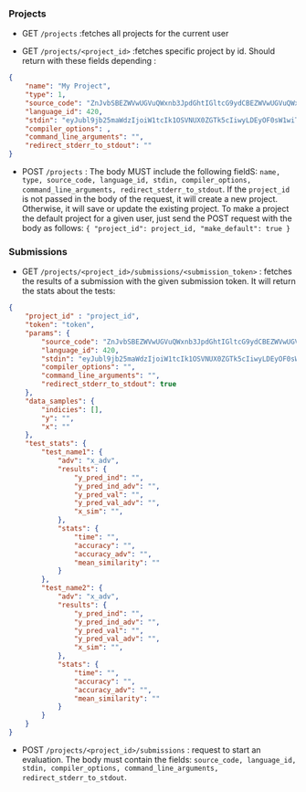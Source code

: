 ### Projects
- GET `/projects`
:fetches all projects for the current user

- GET `/projects/<project_id>`
:fetches specific project by id. Should return with these fields depending :
```JSON
{
    "name": "My Project",
    "type": 1,
    "source_code": "ZnJvbSBEZWVwUGVuQWxnb3JpdGhtIGltcG9ydCBEZWVwUGVuQWxnb3JpdGht\nCmZyb20gY2xldmVyaGFucy50b3JjaC5hdHRhY2tzLmZhc3RfZ3JhZGllbnRf\nbWV0aG9kIGltcG9ydCBmYXN0X2dyYWRpZW50X21ldGhvZAppbXBvcnQgbnVt\ncHkgYXMgbnAKZnJvbSB0b3JjaCBpbXBvcnQgVGVuc29yCgpjbGFzcyBTb2x1\ndGlvbihEZWVwUGVuQWxnb3JpdGhtKToKICAgIGRlZiBydW5fYWxnb3JpdGht\nKHNlbGYsIG5ldCwgZGF0YSkgLT4gVGVuc29yOgogICAgICAgIGVwcyA9IDAu\nMQogICAgICAgIHhfZmdtID0gZmFzdF9ncmFkaWVudF9tZXRob2QobmV0LCBk\nYXRhLCBlcHMsIG5wLmluZikKICAgICAgICByZXR1cm4geF9mZ20K\n",
    "language_id": 420,
    "stdin": "eyJubl9jb25maWdzIjoiW1tcIk1OSVNUX0ZGTk5cIiwyLDEyOF0sW1wiTU5J\nU1RfRkZOTlwiLDMsMjU2XSxbXCJNTklTVF9GRk5OXCIsNCw1MTJdLFtcIk1O\nSVNUX0ZGTk5cIiw1LDEwMjRdXSIsImRhdGFfY29uZmlncyI6IlwiMTAwXCIi\nfQ==\n",
    "compiler_options": ,
    "command_line_arguments": "",
    "redirect_stderr_to_stdout": ""
}
```

- POST `/projects`
: The body MUST include the following fieldS: `name, type, source_code, language_id, stdin, compiler_options, command_line_arguments, redirect_stderr_to_stdout`. If the `project_id` is not passed in the body of the request, it will create a new project. Otherwise, it will save or update the existing project.  To make a project the default project for a given user, just send the POST request with the body as follows: `{ "project_id": project_id, "make_default": true }`

### Submissions
- GET `/projects/<project_id>/submissions/<submission_token>`
: fetches the results of a submission with the given submission token. It will return the stats about the tests:
```JSON
{
    "project_id" : "project_id",
    "token": "token",
    "params": {
        "source_code": "ZnJvbSBEZWVwUGVuQWxnb3JpdGhtIGltcG9ydCBEZWVwUGVuQWxnb3JpdGht\nCmZyb20gY2xldmVyaGFucy50b3JjaC5hdHRhY2tzLmZhc3RfZ3JhZGllbnRf\nbWV0aG9kIGltcG9ydCBmYXN0X2dyYWRpZW50X21ldGhvZAppbXBvcnQgbnVt\ncHkgYXMgbnAKZnJvbSB0b3JjaCBpbXBvcnQgVGVuc29yCgpjbGFzcyBTb2x1\ndGlvbihEZWVwUGVuQWxnb3JpdGhtKToKICAgIGRlZiBydW5fYWxnb3JpdGht\nKHNlbGYsIG5ldCwgZGF0YSkgLT4gVGVuc29yOgogICAgICAgIGVwcyA9IDAu\nMQogICAgICAgIHhfZmdtID0gZmFzdF9ncmFkaWVudF9tZXRob2QobmV0LCBk\nYXRhLCBlcHMsIG5wLmluZikKICAgICAgICByZXR1cm4geF9mZ20K\n",
        "language_id": 420,
        "stdin": "eyJubl9jb25maWdzIjoiW1tcIk1OSVNUX0ZGTk5cIiwyLDEyOF0sW1wiTU5J\nU1RfRkZOTlwiLDMsMjU2XSxbXCJNTklTVF9GRk5OXCIsNCw1MTJdLFtcIk1O\nSVNUX0ZGTk5cIiw1LDEwMjRdXSIsImRhdGFfY29uZmlncyI6IlwiMTAwXCIi\nfQ==\n",
        "compiler_options": "",
        "command_line_arguments": "",
        "redirect_stderr_to_stdout": true
    },
    "data_samples": {
        "indicies": [],
        "y": "",
        "x": ""
    },
    "test_stats": {
        "test_name1": {
            "adv": "x_adv",
            "results": {
                "y_pred_ind": "",
                "y_pred_ind_adv": "",
                "y_pred_val": "",
                "y_pred_val_adv": "",
                "x_sim": "",
            },
            "stats": {
                "time": "",
                "accuracy": "",
                "accuracy_adv": "",
                "mean_similarity": ""
            }
        },
        "test_name2": {
            "adv": "x_adv",
            "results": {
                "y_pred_ind": "",
                "y_pred_ind_adv": "",
                "y_pred_val": "",
                "y_pred_val_adv": "",
                "x_sim": "",
            },
            "stats": {
                "time": "",
                "accuracy": "",
                "accuracy_adv": "",
                "mean_similarity": ""
            }
        }
    }
}
```


- POST `/projects/<project_id>/submissions`
: request to start an evaluation. The body must contain the fields: `source_code, language_id, stdin, compiler_options, command_line_arguments, redirect_stderr_to_stdout`.


